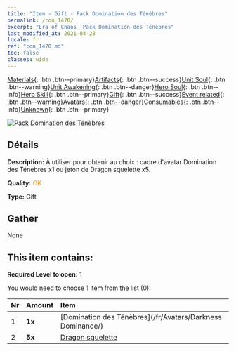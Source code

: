 ```yaml
---
title: "Item - Gift - Pack Domination des Ténèbres"
permalink: /con_1470/
excerpt: "Era of Chaos  Pack Domination des Ténèbres"
last_modified_at: 2021-04-28
locale: fr
ref: "con_1470.md"
toc: false
classes: wide
---
```

 [Materials](/ItemsFR/){: .btn .btn--primary}[Artifacts](/ItemsFR/Artifacts/){: .btn .btn--success}[Unit Soul](/ItemsFR/UnitSoul/){: .btn .btn--warning}[Unit Awakening](/ItemsFR/UnitAwakening/){: .btn .btn--danger}[Hero Soul](/ItemsFR/HeroSoul/){: .btn .btn--info}[Hero Skill](/ItemsFR/HeroSkill/){: .btn .btn--primary}[Gift](/ItemsFR/Gift/){: .btn .btn--success}[Event related](/ItemsFR/Events/){: .btn .btn--warning}[Avatars](/ItemsFR/Avatars/){: .btn .btn--danger}[Consumables](/ItemsFR/Consumables/){: .btn .btn--info}[Unknown](/ItemsFR/Unknown/){: .btn .btn--primary}

 ![Pack Domination des Ténèbres](/images/t/i_907084.png)

## Détails
 **Description:** À utiliser pour obtenir au choix : cadre d'avatar Domination des Ténèbres x1 ou jeton de Dragon squelette x5.

 **Quality:** <span style="color: #FF8C00">OK</span>

 **Type:** Gift

## Gather

  None

## This item contains:

 **Required Level to open:** 1

 You would need to choose 1 item from the list (0):

  | Nr | Amount |     Item    |
  |:---|:-------|:------------|
  | 1 |  **1x** | [Domination des Ténèbres](/fr/Avatars/Darkness Dominance/) |  | 
  | 2 |  **5x** | [Dragon squelette](/ItemsFR/unt_214/) |  | 
